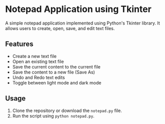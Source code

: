 # Notepad Application using Tkinter

A simple notepad application implemented using Python's Tkinter library. It allows users to create, open, save, and edit text files.

## Features

- Create a new text file
- Open an existing text file
- Save the current content to the current file
- Save the content to a new file (Save As)
- Undo and Redo text edits
- Toggle between light mode and dark mode

## Usage

1. Clone the repository or download the `notepad.py` file.
2. Run the script using `python notepad.py`.

